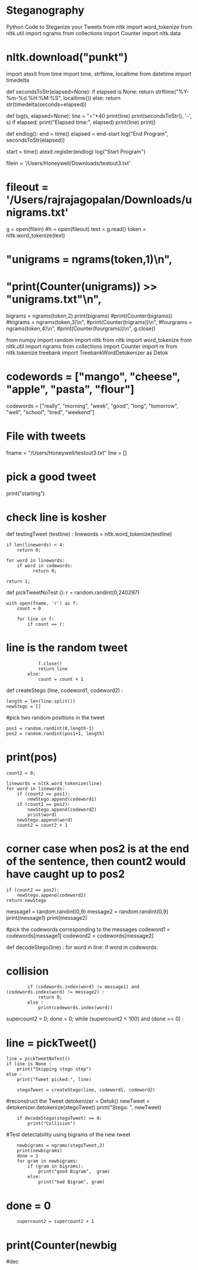 # Steganography
Python Code to Steganize your Tweets
from nltk import word_tokenize
from nltk.util import ngrams
from collections import Counter
import nltk.data 

# nltk.download("punkt")

import atexit
from time import time, strftime, localtime
from datetime import timedelta

def secondsToStr(elapsed=None):
    if elapsed is None:
        return strftime("%Y-%m-%d %H:%M:%S", localtime())
    else:
        return str(timedelta(seconds=elapsed))

def log(s, elapsed=None):
    line = "="*40
    print(line)
    print(secondsToStr(), '-', s)
    if elapsed:
        print("Elapsed time:", elapsed)
    print(line)
    print()

def endlog():
    end = time()
    elapsed = end-start
    log("End Program", secondsToStr(elapsed))

start = time()
atexit.register(endlog)
log("Start Program")



 
filein = '/Users/Honeywell/Downloads/testout3.txt'
# fileout = '/Users/rajrajagopalan/Downloads/unigrams.txt'
g = open(filein)
#h = open(fileout)
text = g.read()
token = nltk.word_tokenize(text)
#    "unigrams = ngrams(token,1)\n",
#    "print(Counter(unigrams)) >> \"unigrams.txt\"\n",
bigrams = ngrams(token,2)
print(bigrams)
#print(Counter(bigrams))
#trigrams = ngrams(token,3)\n",
#print(Counter(trigrams))\n",
#fourgrams = ngrams(token,4)\n",
#print(Counter(fourgrams))\n",
g.close()
    
    
from numpy import random
import nltk
from nltk import word_tokenize
from nltk.util import ngrams
from collections import Counter
import re
from nltk.tokenize.treebank import TreebankWordDetokenizer as Detok

# codewords = ["mango", "cheese", "apple", "pasta", "flour"]

codewords = ["really", "morning", "week", "good", "long", "tomorrow", "well", "school", "tired", "weekend"]
# File with tweets
fname = "/Users/Honeywell/testout3.txt"
line = []
# pick a good tweet
print("starting")

#  check line is kosher

def testingTweet (testline) :
    linewords = nltk.word_tokenize(testline)            

    if len(linewords) < 4:
        return 0;
    
    for word in linewords:
        if word in codewords:
              return 0;

    return 1;


def pickTweetNoTest ():
    r = random.randint(0,240297)

    with open(fname, 'r') as f:
        count = 0

        for line in f:
            if count == r:
# line is the random tweet
                f.close()
                return line
            else:
                count = count + 1
        
    
    
def createStego (line, codeword1, codeword2) :

    length = len(line.split())
    newStego = []
#pick two random positions in the tweet
            
    pos1 = random.randint(0,length-1)
    pos2 = random.randint(pos1+1, length)
#            print(pos)
    count2 = 0;
    
    linewords = nltk.word_tokenize(line)
    for word in linewords:
        if (count2 == pos1):
            newStego.append(codeword1)
        if (count2 == pos2):
            newStego.append(codeword2)
            print(word)     
        newStego.append(word)
        count2 = count2 + 1
    
# corner case when pos2 is at the end of the sentence, then count2 would have caught up to pos2
    
    if (count2 == pos2):
        newStego.append(codeword2)
    return newStego

message1 = random.randint(0,9)
message2 = random.randint(0,9)
print(message1)
print(message2)

#pick the codewords corresponding to the messages
codeword1 = codewords[message1]
codeword2 = codewords[message2]

def decodeStego(line) :
    for word in line:
        if word in codewords:
# collision
            if (codewords.index(word) != message1) and (codewords.index(word) != message2) :
                return 0;
            else :
                print(codewords.index(word))


supercount2 = 0;
done = 0;
while (supercount2 < 100) and (done == 0) :

#    line = pickTweet()
    line = pickTweetNoTest()
    if line is None :
        print("Skipping stego step")
    else :
        print("Tweet picked:", line)

        stegoTweet = createStego(line, codeword1, codeword2)


#reconstruct the Tweet 
        detokenizer = Detok()
        newTweet = detokenizer.detokenize(stegoTweet)
        print("Stego: ", newTweet)

        if decodeStego(stegoTweet) == 0:
            print("Collision")


#Test detectability using bigrams of the new tweet

        newbigrams = ngrams(stegoTweet,2)
        print(newbigrams)
        done = 1
        for gram in newbigrams:
            if (gram in bigrams):
                print("good Bigram",  gram)
            else:
                print("bad Bigram", gram)
#                done = 0
        supercount2 = supercount2 + 1
    
# print(Counter(newbig

#dec
